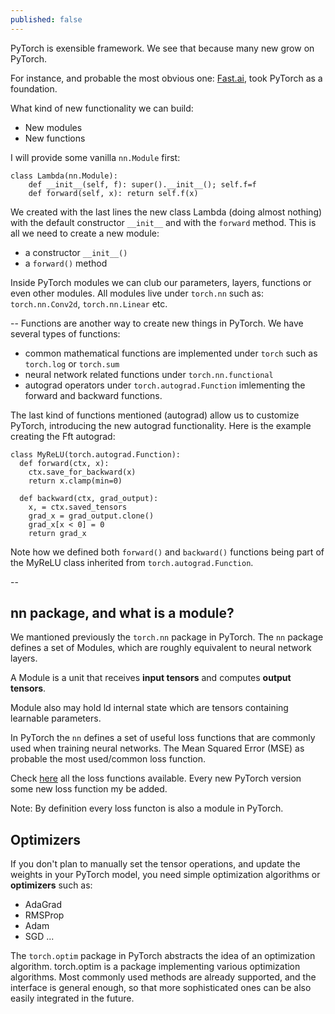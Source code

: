 ```yaml
---
published: false
---
```

PyTorch is exensible framework. We see that because many new grow on PyTorch.

For instance, and probable the most obvious one: [Fast.ai](https://github.com/fastai/fastai), took PyTorch as a foundation.

What kind of new functionality we can build:
* New modules
* New functions

I will provide some vanilla `nn.Module` first:
~~~
class Lambda(nn.Module):
    def __init__(self, f): super().__init__(); self.f=f
    def forward(self, x): return self.f(x)
~~~

We created with the last lines the new class Lambda (doing almost nothing) with the default constructor `__init__` and with the `forward` method. This is all we need to create a new module:
* a constructor `__init__()`
* a `forward()` method

Inside PyTorch modules we can club our parameters, layers, functions or even other modules. 
All modules live under `torch.nn` such as: `torch.nn.Conv2d`, `torch.nn.Linear` etc.

--
Functions are another way to create new things in PyTorch. We have several types of functions:
* common mathematical functions are implemented under `torch` such as `torch.log` or `torch.sum`
* neural network related functions under `torch.nn.functional`
* autograd operators under `torch.autograd.Function` imlementing the forward and backward functions.

The last kind of functions mentioned (autograd) allow us to customize PyTorch, introducing the new autograd functionality. Here is the example creating the Fft autograd:
~~~
class MyReLU(torch.autograd.Function):
  def forward(ctx, x):
    ctx.save_for_backward(x)
    return x.clamp(min=0)

  def backward(ctx, grad_output):
    x, = ctx.saved_tensors
    grad_x = grad_output.clone()
    grad_x[x < 0] = 0
    return grad_x
~~~

Note how we defined both `forward()` and `backward()` functions being part of the MyReLU class inherited from `torch.autograd.Function`.

--
## nn package, and what is a module?

We mantioned previously the `torch.nn` package in PyTorch. The `nn` package defines a set of Modules, which are roughly equivalent to neural network layers. 

A Module is a unit that receives **input tensors** and computes **output tensors**.

Module also may hold ld internal state which are tensors containing learnable parameters.

In PyTorch the `nn` defines a set of useful loss functions that are commonly used when training neural networks. The Mean Squared Error (MSE) as probable the most used/common loss function.

Check [here](https://pytorch.org/docs/stable/_modules/torch/nn/modules/loss.html) all the loss functions available. Every new PyTorch version some new loss function my be added.

Note: By definition every loss functon is also a module in PyTorch.

## Optimizers

If you don't plan to manually set the tensor operations, and update the weights in your PyTorch model, you need simple optimization algorithms or **optimizers** such as:
* AdaGrad 
* RMSProp 
* Adam 
* SGD ...

The `torch.optim` package in PyTorch abstracts the idea of an optimization algorithm.
torch.optim is a package implementing various optimization algorithms. Most commonly used methods are already supported, and the interface is general enough, so that more sophisticated ones can be also easily integrated in the future.







